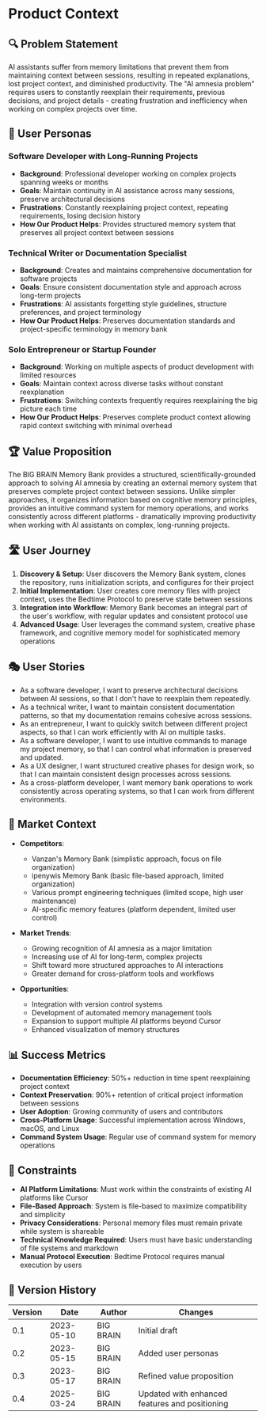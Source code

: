 # Product Context

## 🔍 Problem Statement

AI assistants suffer from memory limitations that prevent them from maintaining
context between sessions, resulting in repeated explanations, lost project
context, and diminished productivity. The "AI amnesia problem" requires users to
constantly reexplain their requirements, previous decisions, and project
details - creating frustration and inefficiency when working on complex projects
over time.

## 👥 User Personas

### Software Developer with Long-Running Projects

- **Background**: Professional developer working on complex projects spanning
  weeks or months
- **Goals**: Maintain continuity in AI assistance across many sessions, preserve
  architectural decisions
- **Frustrations**: Constantly reexplaining project context, repeating
  requirements, losing decision history
- **How Our Product Helps**: Provides structured memory system that preserves
  all project context between sessions

### Technical Writer or Documentation Specialist

- **Background**: Creates and maintains comprehensive documentation for software
  projects
- **Goals**: Ensure consistent documentation style and approach across long-term
  projects
- **Frustrations**: AI assistants forgetting style guidelines, structure
  preferences, and project terminology
- **How Our Product Helps**: Preserves documentation standards and
  project-specific terminology in memory bank

### Solo Entrepreneur or Startup Founder

- **Background**: Working on multiple aspects of product development with
  limited resources
- **Goals**: Maintain context across diverse tasks without constant
  reexplanation
- **Frustrations**: Switching contexts frequently requires reexplaining the big
  picture each time
- **How Our Product Helps**: Preserves complete product context allowing rapid
  context switching with minimal overhead

## 🏆 Value Proposition

The BIG BRAIN Memory Bank provides a structured, scientifically-grounded
approach to solving AI amnesia by creating an external memory system that
preserves complete project context between sessions. Unlike simpler approaches,
it organizes information based on cognitive memory principles, provides an
intuitive command system for memory operations, and works consistently across
different platforms - dramatically improving productivity when working with AI
assistants on complex, long-running projects.

## 🛣️ User Journey

1. **Discovery & Setup**: User discovers the Memory Bank system, clones the
   repository, runs initialization scripts, and configures for their project
2. **Initial Implementation**: User creates core memory files with project
   context, uses the Bedtime Protocol to preserve state between sessions
3. **Integration into Workflow**: Memory Bank becomes an integral part of the
   user's workflow, with regular updates and consistent protocol use
4. **Advanced Usage**: User leverages the command system, creative phase
   framework, and cognitive memory model for sophisticated memory operations

## 🎭 User Stories

- As a software developer, I want to preserve architectural decisions between AI
  sessions, so that I don't have to reexplain them repeatedly.
- As a technical writer, I want to maintain consistent documentation patterns,
  so that my documentation remains cohesive across sessions.
- As an entrepreneur, I want to quickly switch between different project
  aspects, so that I can work efficiently with AI on multiple tasks.
- As a software developer, I want to use intuitive commands to manage my project
  memory, so that I can control what information is preserved and updated.
- As a UX designer, I want structured creative phases for design work, so that I
  can maintain consistent design processes across sessions.
- As a cross-platform developer, I want memory bank operations to work
  consistently across operating systems, so that I can work from different
  environments.

## 🧩 Market Context

- **Competitors**:

  - Vanzan's Memory Bank (simplistic approach, focus on file organization)
  - ipenywis Memory Bank (basic file-based approach, limited organization)
  - Various prompt engineering techniques (limited scope, high user maintenance)
  - AI-specific memory features (platform dependent, limited user control)

- **Market Trends**:

  - Growing recognition of AI amnesia as a major limitation
  - Increasing use of AI for long-term, complex projects
  - Shift toward more structured approaches to AI interactions
  - Greater demand for cross-platform tools and workflows

- **Opportunities**:
  - Integration with version control systems
  - Development of automated memory management tools
  - Expansion to support multiple AI platforms beyond Cursor
  - Enhanced visualization of memory structures

## 📊 Success Metrics

- **Documentation Efficiency**: 50%+ reduction in time spent reexplaining
  project context
- **Context Preservation**: 90%+ retention of critical project information
  between sessions
- **User Adoption**: Growing community of users and contributors
- **Cross-Platform Usage**: Successful implementation across Windows, macOS, and
  Linux
- **Command System Usage**: Regular use of command system for memory operations

## 🚫 Constraints

- **AI Platform Limitations**: Must work within the constraints of existing AI
  platforms like Cursor
- **File-Based Approach**: System is file-based to maximize compatibility and
  simplicity
- **Privacy Considerations**: Personal memory files must remain private while
  system is shareable
- **Technical Knowledge Required**: Users must have basic understanding of file
  systems and markdown
- **Manual Protocol Execution**: Bedtime Protocol requires manual execution by
  users

## 📝 Version History

| Version | Date       | Author    | Changes                                        |
| ------- | ---------- | --------- | ---------------------------------------------- |
| 0.1     | 2023-05-10 | BIG BRAIN | Initial draft                                  |
| 0.2     | 2023-05-15 | BIG BRAIN | Added user personas                            |
| 0.3     | 2023-05-17 | BIG BRAIN | Refined value proposition                      |
| 0.4     | 2025-03-24 | BIG BRAIN | Updated with enhanced features and positioning |
